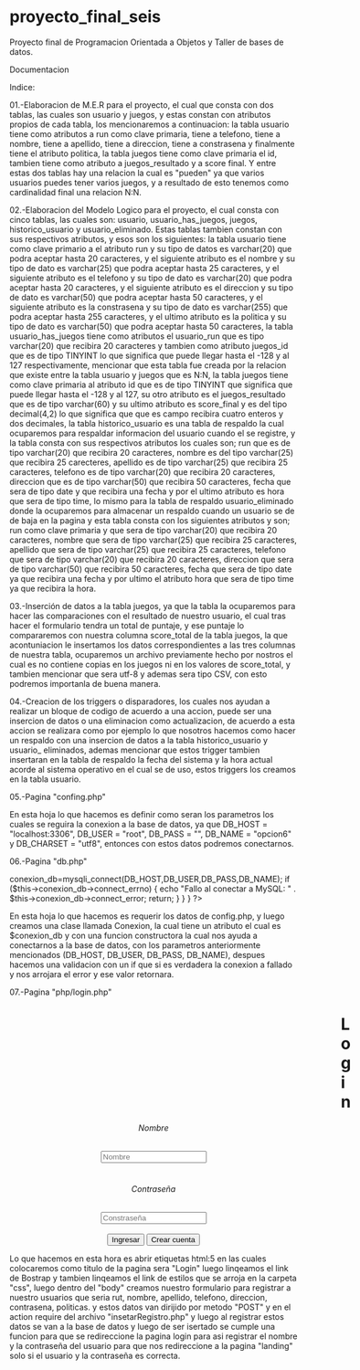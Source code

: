 # proyecto_final_seis

Proyecto final de Programacion Orientada a Objetos y Taller de bases de datos.

Documentacion

Indice:


01.-Elaboracion de M.E.R para el proyecto, el cual que consta con dos tablas, las cuales son usuario y juegos, y estas constan con atributos propios de cada tabla, los mencionaremos a continuacion: la tabla usuario tiene como atributos a run como clave primaria, tiene a telefono, tiene a nombre, tiene a apellido, tiene a direccion, tiene a constrasena y finalmente tiene el atributo politica, la tabla juegos tiene como clave primaria el id, tambien tiene como atributo a juegos_resultado y a score final. Y entre estas dos tablas hay una relacion la cual es "pueden" ya que varios usuarios puedes tener varios juegos, y a resultado de esto tenemos como cardinalidad final una relacion N:N.

02.-Elaboracion del Modelo Logico para el proyecto, el cual consta con cinco tablas, las cuales son: usuario, usuario_has_juegos, juegos, historico_usuario y usuario_eliminado. Estas tablas tambien constan con sus respectivos atributos, y esos son los siguientes: la tabla usuario tiene como clave primario a el atributo run y su tipo de datos es varchar(20) que podra aceptar hasta 20 caracteres, y el siguiente atributo es el nombre y su tipo de dato es varchar(25) que podra aceptar hasta 25 caracteres, y el siguiente atributo es el telefono y su tipo de dato es varchar(20) que podra aceptar hasta 20 caracteres, y el siguiente atributo es el direccion y su tipo de dato es varchar(50) que podra aceptar hasta 50 caracteres, y el siguiente atributo es la constrasena y su tipo de dato es varchar(255) que podra aceptar hasta 255 caracteres, y el ultimo atributo es la politica y su tipo de dato es varchar(50) que podra aceptar hasta 50 caracteres, la tabla usuario_has_juegos tiene como atributos el usuario_run que es tipo varchar(20) que recibira 20 caracteres y tambien como atributo juegos_id que es de tipo TINYINT lo que significa que puede llegar hasta el -128 y al 127 respectivamente, mencionar que esta tabla fue creada por la relacion que existe entre la tabla usuario y juegos que es N:N, la tabla juegos tiene como clave primaria al atributo id que es de tipo TINYINT  que significa que puede llegar hasta el -128 y al 127, su otro atributo es el juegos_resultado que es de tipo varchar(60) y su ultimo atributo es score_final y es del tipo decimal(4,2) lo que significa que que es campo recibira cuatro enteros y dos decimales, la tabla historico_usuario es una tabla de respaldo la cual ocuparemos para respaldar informacion del usuario cuando el se registre, y la tabla consta con sus respectivos atributos los cuales son; run que es de tipo varchar(20) que recibira 20 caracteres, nombre es del tipo varchar(25) que recibira 25 carecteres, apellido es de tipo varchar(25) que recibira 25 caracteres, telefono es de tipo varchar(20) que recibira 20 caracteres, direccion que es de tipo varchar(50) que recibira 50 caracteres, fecha que sera de tipo date y que recibira una fecha y por el ultimo atributo es hora que sera de tipo time, lo mismo para la tabla de respaldo usuario_eliminado donde la ocuparemos para almacenar un respaldo cuando un usuario se de de baja en la pagina y esta tabla consta con los siguientes atributos y son; run como clave primaria y que sera de tipo varchar(20) que recibira 20 caracteres, nombre que sera de tipo varchar(25) que recibira 25 caracteres, apellido que sera de tipo varchar(25) que recibira 25 caracteres, telefono que sera de tipo varchar(20) que recibira 20 caracteres, direccion que sera de tipo varchar(50) que recibira 50 caracteres, fecha que sera de tipo date ya que recibira una fecha y por ultimo el atributo hora que sera de tipo time ya que recibira la hora.  

03.-Inserción de datos a la tabla juegos, ya que la tabla la ocuparemos para hacer las comparaciones con el resultado de nuestro usuario, el cual tras hacer el formulario tendra un total de puntaje, y ese puntaje lo compararemos con nuestra columna score_total de la tabla juegos, la que acontuniacion le insertamos los datos correspondientes a las tres columnas de nuestra tabla, ocuparemos un archivo previamente hecho por nostros el cual es no contiene copias en los juegos ni en los valores de score_total, y tambien mencionar que sera utf-8 y ademas sera tipo CSV, con esto podremos importanla de buena manera.

04.-Creacion de los triggers o disparadores, los cuales nos ayudan a realizar un bloque de codigo de acuerdo a una accion, puede ser una insercion de datos o una eliminacion como actualizacion, de acuerdo a esta accion se realizara como por ejemplo lo que nosotros hacemos como hacer un respaldo con una insercion de datos a la tabla historico_usuario y usuario_ eliminados, ademas mencionar que estos trigger tambien insertaran en la tabla de respaldo la fecha del sistema y la hora actual acorde al sistema operativo en el cual se de uso, estos triggers los creamos en la tabla usuario.

05.-Pagina "confing.php"

<?php

    define("DB_HOST", "localhost:3306");
    define("DB_USER", "root");
    define("DB_PASS", "");
    define("DB_NAME", "opcion6");
    define("DB_CHARSET", "utf8");

?>

En esta hoja lo que hacemos es definir como seran los parametros los cuales se reguira la conexion a la base de datos, ya que DB_HOST = "localhost:3306", DB_USER = "root", DB_PASS = "", DB_NAME = "opcion6" y DB_CHARSET = "utf8", entonces con estos datos podremos conectarnos.

06.-Pagina "db.php"

<?php

require_once("config.php");

class Conexion{

    public $conexion_db;

    public function __construct(){
        $this->conexion_db=mysqli_connect(DB_HOST,DB_USER,DB_PASS,DB_NAME);
        if ($this->conexion_db->connect_errno) 
            {
                echo "Fallo al conectar a MySQL: " . $this->conexion_db->connect_error;
                return;
            }
    }
    
}

?>

En esta hoja lo que hacemos es requerir los datos de config.php, y luego creamos una clase llamada Conexion, la cual tiene un atributo el cual es $conexion_db y con una funcion constructora la cual nos ayuda a conectarnos a la base de datos, con los parametros anteriormente mencionados (DB_HOST, DB_USER, DB_PASS, DB_NAME), despues hacemos una validacion con un if que si es verdadera la conexion a fallado y nos arrojara el error y ese valor retornara.

07.-Pagina "php/login.php"

<!DOCTYPE html>
<html lang="en">
<head>
    <meta charset="UTF-8">
    <meta http-equiv="X-UA-Compatible" content="IE=edge">
    <meta name="viewport" content="width=device-width, initial-scale=1.0">
    <title>Login</title>
    <link href="https://cdn.jsdelivr.net/npm/bootstrap@5.1.3/dist/css/bootstrap.min.css" rel="stylesheet" integrity="sha384-1BmE4kWBq78iYhFldvKuhfTAU6auU8tT94WrHftjDbrCEXSU1oBoqyl2QvZ6jIW3" crossorigin="anonymous">
    <link rel="stylesheet" type="text/css" href="../css/style.css">
    <!-- <style>
        body{
            background:url('../cft.png')
            background-size: 100%;
        }
    </style> -->
</head>
<body>
    <div class="container">
        <div class="row">
            <div class="col-md-6">
                <br>
            </div>
            <!-- Login -->
            <div class="col-md-12">
                <h1 style="margin: 0px 0px 10px 580px">Login</h1>
            </div>
            <div class="row">
                <div class="col">
                    <!--Parte izquierda -->
                </div>
                <div class="col-sm">
                    <div class="card">
                        <div class="card-body">
                            <form action="validar.php" method="POST">
                                <div style="text-align: center;" class="col-md-12">
                                    <div class="col-md-12">    
                                        <h6>Nombre</h6>
                                        <input type="text" class="form-control" placeholder="Nombre" name="nombre">
                                    </div>
                                    <div>
                                        <br>
                                    </div>
                                    <div class="col-md-12">    
                                        <h6>Contraseña</h6>
                                        <input type="password" class="form-control" placeholder="Constraseña" name="constrasena">
                                    </div>
                                </div>
                                <div>
                                    <br>
                                </div>
                                <div style="text-align: center;">
                                <button class="btn btn-success">Ingresar</button> <button class="btn btn-info" formaction="registro.php">Crear cuenta</button>
                                </div>
                            </form>
                        </div>
                    </div>
                </div>
                <div class="col">
                    <!--Parte derecha -->
                </div>
            </div>
        </div>
    </div>
</body>
</html>

Lo que hacemos en esta hora es abrir etiquetas html:5 en las cuales colocaremos como titulo de la pagina sera "Login"
luego linqeamos el link de Bostrap y tambien linqeamos el link de estilos que se arroja en la carpeta "css", luego dentro del "body" creamos nuestro formulario para registrar a nuestro usuarios que seria rut, nombre, apellido, telefono, direccion, contrasena, politicas. y estos datos van dirijido por metodo "POST" y en el action require del archivo "insetarRegistro.php" y luego al registrar estos datos se van  a la base de datos y luego de ser isertado se cumple una funcion para que se redireccione la pagina login para asi registrar el nombre y la contraseña del usuario para que nos redireccione a la pagina "landing" solo si el usuario y la contraseña es correcta. 
